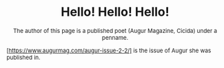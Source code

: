 # <center>Hello! Hello! Hello!</center> #

<font size="-1"><center>The author of this page is a published poet (Augur Magazine, Cicida) under a penname.</center>

[https://www.augurmag.com/augur-issue-2-2/] is the issue of Augur she was published in.

